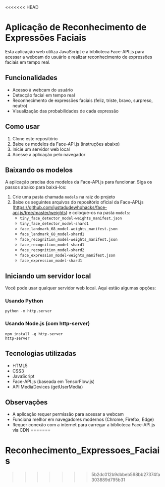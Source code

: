 <<<<<<< HEAD
# Aplicação de Reconhecimento de Expressões Faciais

Esta aplicação web utiliza JavaScript e a biblioteca Face-API.js para acessar a webcam do usuário e realizar reconhecimento de expressões faciais em tempo real.

## Funcionalidades

- Acesso à webcam do usuário
- Detecção facial em tempo real
- Reconhecimento de expressões faciais (feliz, triste, bravo, surpreso, neutro)
- Visualização das probabilidades de cada expressão

## Como usar

1. Clone este repositório
2. Baixe os modelos da Face-API.js (instruções abaixo)
3. Inicie um servidor web local
4. Acesse a aplicação pelo navegador

## Baixando os modelos

A aplicação precisa dos modelos da Face-API.js para funcionar. Siga os passos abaixo para baixá-los:

1. Crie uma pasta chamada `models` na raiz do projeto
2. Baixe os seguintes arquivos do repositório oficial da Face-API.js (https://github.com/justadudewhohacks/face-api.js/tree/master/weights) e coloque-os na pasta `models`:
   - `tiny_face_detector_model-weights_manifest.json`
   - `tiny_face_detector_model-shard1`
   - `face_landmark_68_model-weights_manifest.json`
   - `face_landmark_68_model-shard1`
   - `face_recognition_model-weights_manifest.json`
   - `face_recognition_model-shard1`
   - `face_recognition_model-shard2`
   - `face_expression_model-weights_manifest.json`
   - `face_expression_model-shard1`

## Iniciando um servidor local

Você pode usar qualquer servidor web local. Aqui estão algumas opções:

### Usando Python

```
python -m http.server
```

### Usando Node.js (com http-server)

```
npm install -g http-server
http-server
```

## Tecnologias utilizadas

- HTML5
- CSS3
- JavaScript
- Face-API.js (baseada em TensorFlow.js)
- API MediaDevices (getUserMedia)

## Observações

- A aplicação requer permissão para acessar a webcam
- Funciona melhor em navegadores modernos (Chrome, Firefox, Edge)
- Requer conexão com a internet para carregar a biblioteca Face-API.js via CDN
=======
# Reconhecimento_Expressoes_Faciais
>>>>>>> 5b2dc012b9dbbeb598bb27374fa303889d795b31
